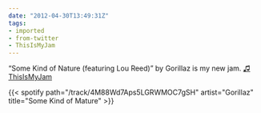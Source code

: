 ```yaml
---
date: "2012-04-30T13:49:31Z"
tags:
- imported
- from-twitter
- ThisIsMyJam
---
```

“Some Kind of Nature \(featuring Lou Reed\)” by Gorillaz is my new jam. [♫](https://t.thisismyjam.com/jphastings/_1entcx5) [ThisIsMyJam](/tags/thisismyjam)

{{< spotify path="/track/4M88Wd7Aps5LGRWMOC7gSH" artist="Gorillaz" title="Some Kind of Mature" >}}
